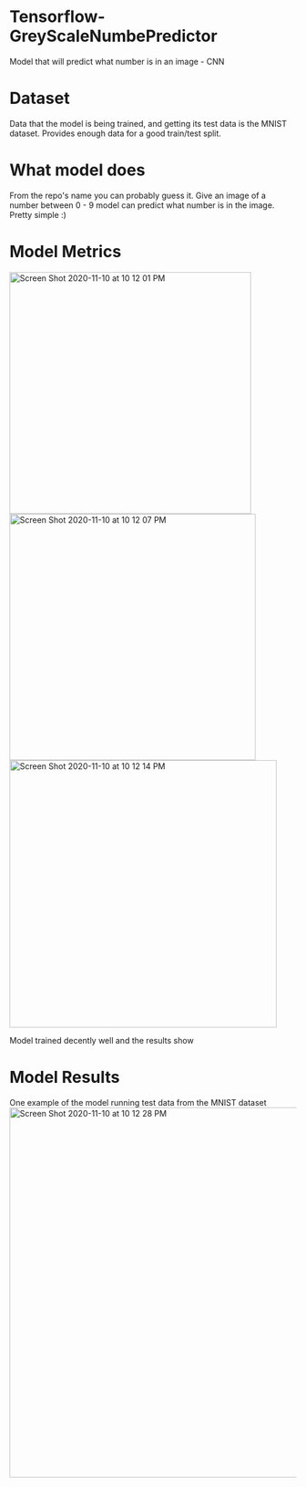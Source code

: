 # Tensorflow-GreyScaleNumbePredictor
Model that will predict what number is in an image - CNN

# Dataset
Data that the model is being trained, and getting its test data is the MNIST dataset.
Provides enough data for a good train/test split.

# What model does
From the repo's name you can probably guess it. Give an image of a number between 0 - 9 model can predict what number is in the image.
Pretty simple :)

# Model Metrics

<img width="424" alt="Screen Shot 2020-11-10 at 10 12 01 PM" src="https://user-images.githubusercontent.com/69999501/98771527-e0040a00-23a1-11eb-9055-839af01eb73b.png">
<img width="432" alt="Screen Shot 2020-11-10 at 10 12 07 PM" src="https://user-images.githubusercontent.com/69999501/98771532-e1353700-23a1-11eb-9f49-f6ffde2b1cb6.png">
<img width="469" alt="Screen Shot 2020-11-10 at 10 12 14 PM" src="https://user-images.githubusercontent.com/69999501/98771533-e2666400-23a1-11eb-97e2-95b3e85fa34a.png">

Model trained decently well and the results show

# Model Results
One example of the model running test data from the MNIST dataset
<img width="649" alt="Screen Shot 2020-11-10 at 10 12 28 PM" src="https://user-images.githubusercontent.com/69999501/98771534-e2fefa80-23a1-11eb-8e93-a782eb6938de.png">
